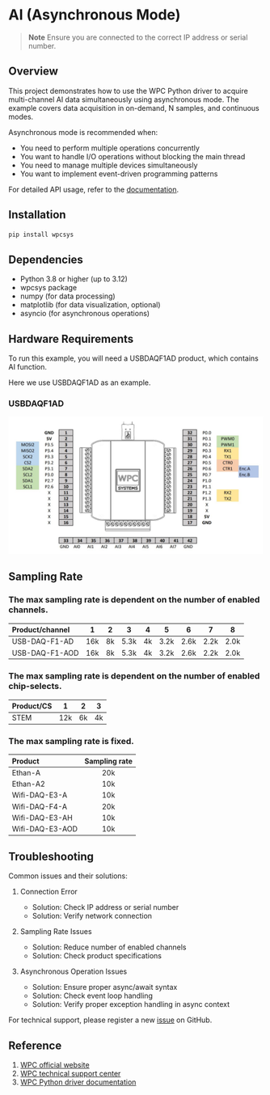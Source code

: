 # AI (Asynchronous Mode)
> **Note**
> Ensure you are connected to the correct IP address or serial number.

## Overview

This project demonstrates how to use the WPC Python driver to acquire multi-channel AI data simultaneously using asynchronous mode.
The example covers data acquisition in on-demand, N samples, and continuous modes.

Asynchronous mode is recommended when:
- You need to perform multiple operations concurrently
- You want to handle I/O operations without blocking the main thread
- You need to manage multiple devices simultaneously
- You want to implement event-driven programming patterns

For detailed API usage, refer to the [documentation](https://wpc-systems-ltd.github.io/WPC_Python_driver_release/).

## Installation

```bash
pip install wpcsys
```

## Dependencies

- Python 3.8 or higher (up to 3.12)
- wpcsys package
- numpy (for data processing)
- matplotlib (for data visualization, optional)
- asyncio (for asynchronous operations)

## Hardware Requirements

To run this example, you will need a USBDAQF1AD product, which contains AI function.

Here we use USBDAQF1AD as an example.

### USBDAQF1AD

<img src="https://github.com/WPC-Systems-Ltd/WPC_Python_driver_release/blob/main/Reference/Pinouts/pinout-USBDAQF1AD.JPG" alt="drawing" width="600"/>

## Sampling Rate

### The max sampling rate is dependent on the number of enabled channels.

| Product/channel | 1   | 2   | 3   | 4   | 5   | 6   | 7   | 8   |
|:----------------|:---:|:---:|:---:|:---:|:---:|:---:|:---:|:---:|
| USB-DAQ-F1-AD   | 16k | 8k  | 5.3k| 4k  | 3.2k| 2.6k| 2.2k| 2.0k|
| USB-DAQ-F1-AOD  | 16k | 8k  | 5.3k| 4k  | 3.2k| 2.6k| 2.2k| 2.0k|

### The max sampling rate is dependent on the number of enabled chip-selects.

| Product/CS  | 1  | 2  |3   |
|:------------|:--:|:--:|:--:|
| STEM        |12k |6k  |4k  |

### The max sampling rate is fixed.

| Product         |Sampling rate|
|:----------------|:-----------:|
| Ethan-A         | 20k         |
| Ethan-A2        | 10k         |
| Wifi-DAQ-E3-A   | 10k         |
| Wifi-DAQ-F4-A   | 20k         |
| Wifi-DAQ-E3-AH  | 10k         |
| Wifi-DAQ-E3-AOD | 10k         |

## Troubleshooting

Common issues and their solutions:

1. Connection Error
   - Solution: Check IP address or serial number
   - Solution: Verify network connection

2. Sampling Rate Issues
   - Solution: Reduce number of enabled channels
   - Solution: Check product specifications

3. Asynchronous Operation Issues
   - Solution: Ensure proper async/await syntax
   - Solution: Check event loop handling
   - Solution: Verify proper exception handling in async context

For technical support, please register a new [issue](https://github.com/WPC-Systems-Ltd/WPC_Python_driver_release/issues) on GitHub.

## Reference

1. [WPC official website](https://www.wpc.com.tw/)
2. [WPC technical support center](https://wpc.super.site/)
3. [WPC Python driver documentation](https://wpc-systems-ltd.github.io/WPC_Python_driver_release/)